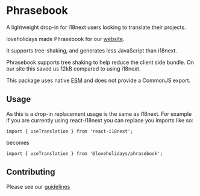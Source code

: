 # Phrasebook

A lightweight drop-in for i18next users looking to translate their projects.

loveholidays made Phrasebook for our [website](https://www.loveholidays.com/).

It supports tree-shaking, and generates less JavaScript than i18next.

Phrasebook supports tree shaking to help reduce the client side bundle. On our site this saved us 12kB compared to using i18next.

This package uses native [ESM](https://developer.mozilla.org/en-US/docs/Web/JavaScript/Guide/Modules) and does not provide a CommonJS export.

## Usage

As this is a drop-in replacement usage is the same as i18next. For example if you are currently using react-i18next you can replace you imports like so:

```
import { useTranslation } from 'react-i18next';
```

becomes

```
import { useTranslation } from '@loveholidays/phrasebook';

```

## Contributing

Please see our [guidelines](./CONTRIBUTING.md)
